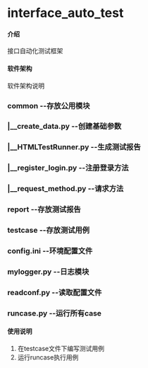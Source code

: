 # interface_auto_test

#### 介绍
接口自动化测试框架

#### 软件架构
软件架构说明

### common  --存放公用模块
### |__create_data.py  --创建基础参数
### |__HTMLTestRunner.py  --生成测试报告
### |__register_login.py  --注册登录方法
### |__request_method.py  --请求方法
### report  --存放测试报告
### testcase  --存放测试用例
### config.ini  --环境配置文件
### mylogger.py --日志模块
### readconf.py  --读取配置文件
### runcase.py --运行所有case


#### 使用说明

1. 在testcase文件下编写测试用例
2. 运行runcase执行用例
